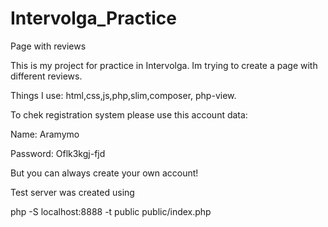 # Intervolga_Practice
Page with reviews

This is my project for practice in Intervolga. Im trying to create a page with different reviews.

Things I use: html,css,js,php,slim,composer, php-view.

To chek registration system please use this account data:

Name: Aramymo

Password: Oflk3kgj-fjd

But you can always create your own account!

Test server was created using

php -S localhost:8888 -t public public/index.php
